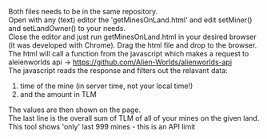 Both files needs to be in the same repository.  
Open with any (text) editor the 'getMinesOnLand.html' and edit setMiner() and setLandOwner() to your needs.  
Close the editor and just run getMinesOnLand.html in your desired browser (it was developed with Chrome). Drag the html file and drop to the browser.  
The html will call a function from the javascript which makes a request to aleienworlds api -> https://github.com/Alien-Worlds/alienworlds-api  
The javascript reads the response and filters out the relavant data:
  1. time of the mine (in server time, not your local time!)  
  2. and the amount in TLM   

The values are then shown on the page.  
The last line is the overall sum of TLM of all of your mines on the given land.  
This tool shows 'only' last 999 mines - this is an API limit  
